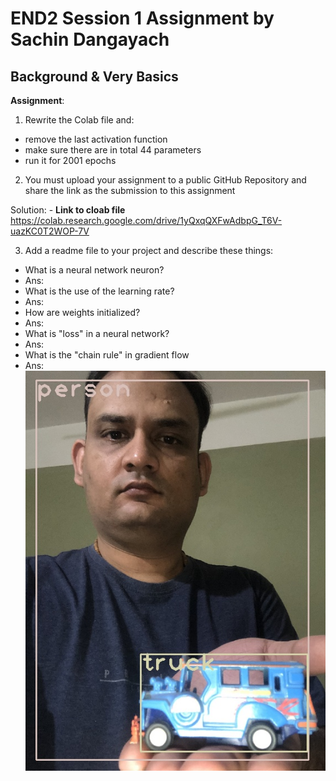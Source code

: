 # END2 Session 1 Assignment by Sachin Dangayach

## Background & Very Basics

**Assignment**:
1. Rewrite the Colab file and:
  - remove the last activation function
  - make sure there are in total 44 parameters
  - run it for 2001 epochs
2. You must upload your assignment to a public GitHub Repository and share the link as the submission to this assignment

Solution: -
**Link to cloab file**
https://colab.research.google.com/drive/1yQxqQXFwAdbpG_T6V-uazKC0T2WOP-7V

3. Add a readme file to your project and describe these things:
  - What is a neural network neuron?
  - Ans:
  - What is the use of the learning rate?
  - Ans:
  - How are weights initialized?
  - Ans:
  - What is "loss" in a neural network?
  - Ans:
  - What is the "chain rule" in gradient flow
  - Ans:
![alt text](https://github.com/SachinDangayach/TSAI_EVA5/blob/master/session13/session13_A/IMG_0013_BB.jpg)
